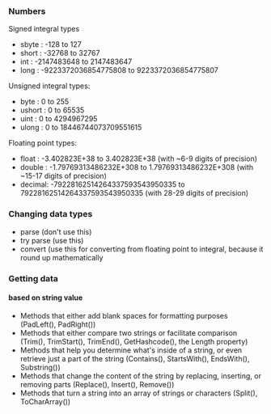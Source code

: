 
### Numbers
Signed integral types
- sbyte  : -128 to 127
- short  : -32768 to 32767
- int    : -2147483648 to 2147483647
- long   : -9223372036854775808 to 9223372036854775807

Unsigned integral types:
- byte   : 0 to 255
- ushort : 0 to 65535
- uint   : 0 to 4294967295
- ulong  : 0 to 18446744073709551615

Floating point types:
- float  : -3.402823E+38 to 3.402823E+38 (with ~6-9 digits of precision)
- double : -1.79769313486232E+308 to 1.79769313486232E+308 (with ~15-17 digits of precision)
- decimal: -79228162514264337593543950335 to 79228162514264337593543950335 (with 28-29 digits of precision)

### Changing data types
- parse (don't use this)
- try parse (use this)
- convert (use this for converting from floating point to integral, because it round up mathematically


### Getting data
#### based on string value
- Methods that either add blank spaces for formatting purposes (PadLeft(), PadRight())
- Methods that either compare two strings or facilitate comparison (Trim(), TrimStart(), TrimEnd(), GetHashcode(), the Length property)
- Methods that help you determine what's inside of a string, or even retrieve just a part of the string (Contains(), StartsWith(), EndsWith(), Substring())
- Methods that change the content of the string by replacing, inserting, or removing parts (Replace(), Insert(), Remove())
- Methods that turn a string into an array of strings or characters (Split(), ToCharArray())